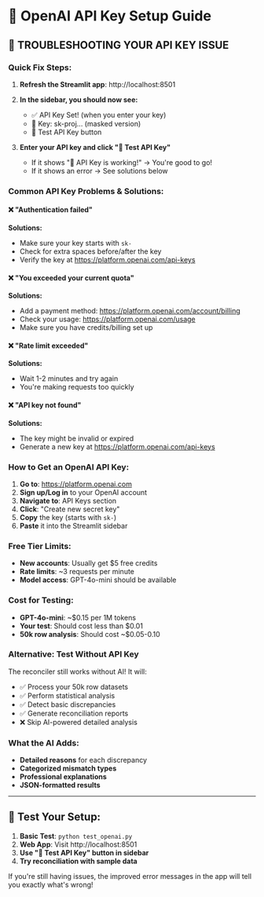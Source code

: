 # 🔑 OpenAI API Key Setup Guide

## 🚨 **TROUBLESHOOTING YOUR API KEY ISSUE**

### **Quick Fix Steps:**

1. **Refresh the Streamlit app**: http://localhost:8501
2. **In the sidebar, you should now see:**
   - ✅ API Key Set! (when you enter your key)
   - 🔑 Key: sk-proj... (masked version)
   - 🧪 Test API Key button

3. **Enter your API key and click "🧪 Test API Key"**
   - If it shows "🎉 API Key is working!" → You're good to go!
   - If it shows an error → See solutions below

### **Common API Key Problems & Solutions:**

#### ❌ **"Authentication failed"**
**Solutions:**
- Make sure your key starts with `sk-`
- Check for extra spaces before/after the key
- Verify the key at https://platform.openai.com/api-keys

#### ❌ **"You exceeded your current quota"**
**Solutions:**
- Add a payment method: https://platform.openai.com/account/billing
- Check your usage: https://platform.openai.com/usage
- Make sure you have credits/billing set up

#### ❌ **"Rate limit exceeded"**
**Solutions:**
- Wait 1-2 minutes and try again
- You're making requests too quickly

#### ❌ **"API key not found"**
**Solutions:**
- The key might be invalid or expired
- Generate a new key at https://platform.openai.com/api-keys

### **How to Get an OpenAI API Key:**

1. **Go to**: https://platform.openai.com
2. **Sign up/Log in** to your OpenAI account
3. **Navigate to**: API Keys section
4. **Click**: "Create new secret key"
5. **Copy** the key (starts with `sk-`)
6. **Paste** it into the Streamlit sidebar

### **Free Tier Limits:**
- **New accounts**: Usually get $5 free credits
- **Rate limits**: ~3 requests per minute
- **Model access**: GPT-4o-mini should be available

### **Cost for Testing:**
- **GPT-4o-mini**: ~$0.15 per 1M tokens
- **Your test**: Should cost less than $0.01
- **50k row analysis**: Should cost ~$0.05-0.10

### **Alternative: Test Without API Key**
The reconciler still works without AI! It will:
- ✅ Process your 50k row datasets
- ✅ Perform statistical analysis
- ✅ Detect basic discrepancies
- ✅ Generate reconciliation reports
- ❌ Skip AI-powered detailed analysis

### **What the AI Adds:**
- **Detailed reasons** for each discrepancy
- **Categorized mismatch types** 
- **Professional explanations**
- **JSON-formatted results**

---

## 🧪 **Test Your Setup:**

1. **Basic Test**: `python test_openai.py`
2. **Web App**: Visit http://localhost:8501
3. **Use "🧪 Test API Key" button in sidebar**
4. **Try reconciliation with sample data**

If you're still having issues, the improved error messages in the app will tell you exactly what's wrong!
